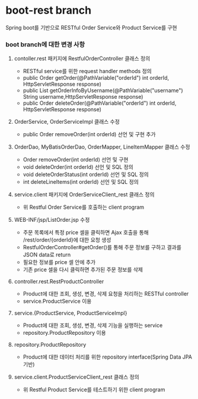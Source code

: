 # boot-rest branch
Spring boot를 기반으로 RESTful Order Service와 Product Service를 구현

### boot branch에 대한 변경 사항
1. contoller.rest 패키지에 RestfulOrderController 클래스 정의
    * RESTful service를 위한 request handler methods 정의
    * public Order getOrder(@PathVariable("orderId") int orderId, HttpServletResponse response)
    * public List<Order> getOrderInfoByUsername(@PathVariable("username") String username,HttpServletResponse response)
    * public Order deleteOrder(@PathVariable("orderId") int orderId, HttpServletResponse response)   

2. OrderService, OrderServiceImpl 클래스 수정
    * public Order removeOrder(int orderId) 선언 및 구현 추가 
     
3. OrderDao, MyBatisOrderDao, OrderMapper, LineItemMapper 클래스 수정
    * Order removeOrder(int orderId) 선언 및 구현 
    * void deleteOrder(int orderId) 선언 및 SQL 정의 
    * void deleteOrderStatus(int orderId) 선언 및 SQL 정의
    * int deleteLineItems(int orderId) 선언 및 SQL 정의

4. service.client 패키지에 OrderServiceClient_rest 클래스 정의
    * 위 Restful Order Service를 호출하는 client program
    
5. WEB-INF/jsp/ListOrder.jsp 수정
    * 주문 목록에서 특정 price 셀을 클릭하면 Ajax 호출을 통해 /rest/order/{orderId}에 대한 요청 생성  
    * RestfulOrderController#getOrder()를 통해 주문 정보를 구하고 결과를 JSON data로 return
    * 필요한 정보를 price 셀 안에 추가  
    * 기존 price 셀을 다시 클릭하면 추가된 주문 정보를 삭제  
 
6. controller.rest.RestProductController
    * Product에 대한 조회, 생성, 변경, 삭제 요청을 처리하는 RESTful controller
    * service.ProductService 이용

7. service.{ProductService, ProductServiceImpl}
    * Product에 대한 조회, 생성, 변경, 삭제 기능을 실행하는 service 
    * repository.ProductRepository 이용
    
8. repository.ProductRepository
    * Product에 대한 데이터 처리를 위한 repository interface(Spring Data JPA 기반)
	
9. service.client.ProductServiceClient_rest 클래스 정의
    * 위 Restful Product Service를 테스트하기 위한 client program    


